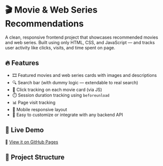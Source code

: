 # 🎬 Movie & Web Series Recommendations

A clean, responsive frontend project that showcases recommended movies and web series. Built using only HTML, CSS, and JavaScript — and tracks user activity like clicks, visits, and time spent on page.

## 🔥 Features

- 🎞️ Featured movies and web series cards with images and descriptions
- 🔍 Search bar (with dummy logic — extendable to real search)
- 🎯 Click tracking on each movie card (via JS)
- ⏱️ Session duration tracking using `beforeunload`
- 📊 Page visit tracking
- 📱 Mobile responsive layout
- 🧠 Easy to customize or integrate with any backend API

## 🚀 Live Demo

🔗 [View it on GitHub Pages](https://<your-username>.github.io/movie-recommendation)

## 📁 Project Structure


